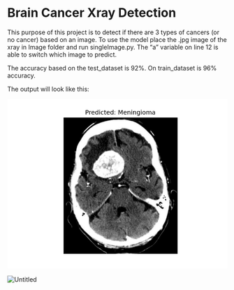 # Brain Cancer Xray Detection

This purpose of this project is to detect if there are 3 types of cancers (or no cancer) based on an image. To use the model place the .jpg image of the xray in Image folder and run singleImage.py. The “a” variable on line 12 is able to switch which image to predict. 

The accuracy based on the test_dataset is 92%. On train_dataset is 96% accuracy.

The output will look like this:

![ImageOutput](Readme%20Images/ImageOutput.png)

![Untitled](Brain%20Cancer%20Xray%20Detection%20c07599e8834f421d9229d9419d30478a/Untitled%201.png)
